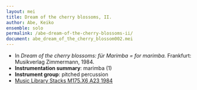 ```yaml
---
layout: mei
title: Dream of the cherry blossoms, II.
author: Abe, Keiko
ensemble: solo
permalink: /abe-dream-of-the-cherry-blossoms-ii/
document: abe_dream_of_the_cherry_blossom002.mei
---
```


- In *Dream of the cherry blossoms: für Marimba = for marimba.* Frankfurt: Musikverlag Zimmermann, 1984.
- **Instrumentation summary**: marimba (1)
- **Instrument group**: pitched percussion
- <a href="https://tufts.primo.exlibrisgroup.com/permalink/01TUN_INST/1kc9gia/alma991018314424803851" target="_blank">Music Library Stacks M175.X6 A23 1984</a>

